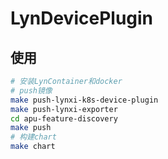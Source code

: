 # LynDevicePlugin

## 使用

```sh
# 安装LynContainer和docker
# push镜像
make push-lynxi-k8s-device-plugin
make push-lynxi-exporter
cd apu-feature-discovery
make push
# 构建chart
make chart
```
